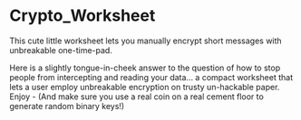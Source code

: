 # Crypto_Worksheet
This cute little worksheet lets you manually encrypt short messages with unbreakable one-time-pad.

Here is a slightly tongue-in-cheek answer to the question of how to stop people from intercepting and reading your data... a compact worksheet that lets a user employ unbreakable encryption on trusty un-hackable paper. Enjoy - (And make sure you use a real coin on a real cement floor to generate random binary keys!)

